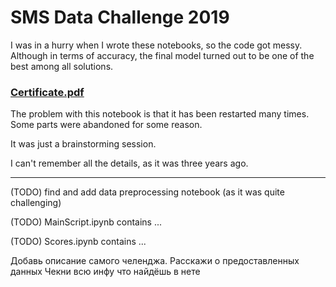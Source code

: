 # SMS Data Challenge 2019

I was in a hurry when I wrote these notebooks, so the code got messy. 
Although in terms of accuracy, the final model turned out to be one of the 
best among all solutions.

### [Certificate.pdf](https://drive.google.com/file/d/1EzLB_Of8q9deW9OKQ0LTJzPYEuXqj37S/view)

The problem with this notebook is that it has been restarted many times. 
Some parts were abandoned for some reason.

It was just a brainstorming session.

I can't remember all the details, as it was three years ago.

_____

(TODO) find and add data preprocessing notebook (as it was quite challenging)

(TODO) MainScript.ipynb contains ...

(TODO) Scores.ipynb contains ...

Добавь описание самого челенджа. 
Расскажи о предоставленных данных
Чекни всю инфу что найдёшь в нете

